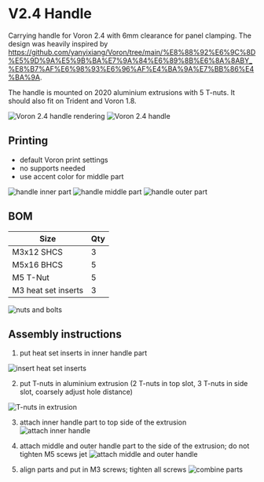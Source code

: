 # V2.4 Handle

Carrying handle for Voron 2.4 with 6mm clearance for panel clamping. The design was heavily inspired by https://github.com/yanyixiang/Voron/tree/main/%E8%88%92%E6%9C%8D%E5%9D%9A%E5%9B%BA%E7%9A%84%E6%89%8B%E6%8A%8ABY_%E8%B7%AF%E6%98%93%E6%96%AF%E4%BA%9A%E7%BB%86%E4%BA%9A.

The handle is mounted on 2020 aluminium extrusions with 5 T-nuts. It should also fit on Trident and Voron 1.8.

![Voron 2.4 handle rendering](images/handle_rendering.jpg)
![Voron 2.4 handle](images/handle.jpg)


## Printing
  * default Voron print settings
  * no supports needed
  * use accent color for middle part

![handle inner part](images/handle_inner_part.jpg)
![handle middle part](images/handle_middle_part.jpg)
![handle outer part](images/handle_outer_part.jpg)

## BOM

Size | Qty
--- | ---
M3x12 SHCS | 3
M5x16 BHCS | 5
M5 T-Nut | 5
M3 heat set inserts | 3

![nuts and bolts](images/nuts_and_bolts.jpg)

## Assembly instructions

1. put heat set inserts in inner handle part

![insert heat set inserts](images/inner_part_with_heat_set_inserts.jpg)

2. put T-nuts in aluminium extrusion (2 T-nuts in top slot, 3 T-nuts in side slot, coarsely adjust hole distance)

![T-nuts in extrusion](images/extrusion_with_tnuts.jpg)

3. attach inner handle part to top side of the extrusion
![attach inner handle](images/extrusion_with_inner_part_mounted.jpg)

4. attach middle and outer handle part to the side of the extrusion; do not tighten M5 scews jet
![attach middle and outer handle](images/extrusion_with_all_handle_parts.jpg)

5. align parts and put in M3 screws; tighten all screws
![combine parts](images/extrusion_with_handle.jpg)
